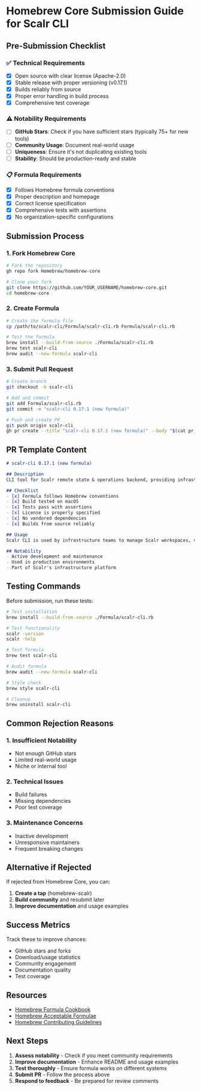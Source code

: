 # Homebrew Core Submission Guide for Scalr CLI

## Pre-Submission Checklist

### ✅ Technical Requirements
- [x] Open source with clear license (Apache-2.0)
- [x] Stable release with proper versioning (v0.17.1)
- [x] Builds reliably from source
- [x] Proper error handling in build process
- [x] Comprehensive test coverage

### ⚠️ Notability Requirements
- [ ] **GitHub Stars**: Check if you have sufficient stars (typically 75+ for new tools)
- [ ] **Community Usage**: Document real-world usage
- [ ] **Uniqueness**: Ensure it's not duplicating existing tools
- [ ] **Stability**: Should be production-ready and stable

### 📋 Formula Requirements
- [x] Follows Homebrew formula conventions
- [x] Proper description and homepage
- [x] Correct license specification
- [x] Comprehensive tests with assertions
- [x] No organization-specific configurations

## Submission Process

### 1. Fork Homebrew Core
```bash
# Fork the repository
gh repo fork Homebrew/homebrew-core

# Clone your fork
git clone https://github.com/YOUR_USERNAME/homebrew-core.git
cd homebrew-core
```

### 2. Create Formula
```bash
# Create the formula file
cp /path/to/scalr-cli/Formula/scalr-cli.rb Formula/scalr-cli.rb

# Test the formula
brew install --build-from-source ./Formula/scalr-cli.rb
brew test scalr-cli
brew audit --new-formula scalr-cli
```

### 3. Submit Pull Request
```bash
# Create branch
git checkout -b scalr-cli

# Add and commit
git add Formula/scalr-cli.rb
git commit -m "scalr-cli 0.17.1 (new formula)"

# Push and create PR
git push origin scalr-cli
gh pr create --title "scalr-cli 0.17.1 (new formula)" --body "$(cat pr_template.md)"
```

## PR Template Content

```markdown
# scalr-cli 0.17.1 (new formula)

## Description
CLI tool for Scalr remote state & operations backend, providing infrastructure management capabilities.

## Checklist
- [x] Formula follows Homebrew conventions
- [x] Build tested on macOS
- [x] Tests pass with assertions
- [x] License is properly specified
- [x] No vendored dependencies
- [x] Builds from source reliably

## Usage
Scalr CLI is used by infrastructure teams to manage Scalr workspaces, variables, and operations.

## Notability
- Active development and maintenance
- Used in production environments
- Part of Scalr's infrastructure platform
```

## Testing Commands

Before submission, run these tests:

```bash
# Test installation
brew install --build-from-source ./Formula/scalr-cli.rb

# Test functionality
scalr -version
scalr -help

# Test formula
brew test scalr-cli

# Audit formula
brew audit --new-formula scalr-cli

# Style check
brew style scalr-cli

# Cleanup
brew uninstall scalr-cli
```

## Common Rejection Reasons

### 1. **Insufficient Notability**
- Not enough GitHub stars
- Limited real-world usage
- Niche or internal tool

### 2. **Technical Issues**
- Build failures
- Missing dependencies
- Poor test coverage

### 3. **Maintenance Concerns**
- Inactive development
- Unresponsive maintainers
- Frequent breaking changes

## Alternative if Rejected

If rejected from Homebrew Core, you can:

1. **Create a tap** (homebrew-scalr)
2. **Build community** and resubmit later
3. **Improve documentation** and usage examples

## Success Metrics

Track these to improve chances:
- GitHub stars and forks
- Download/usage statistics
- Community engagement
- Documentation quality
- Test coverage

## Resources

- [Homebrew Formula Cookbook](https://docs.brew.sh/Formula-Cookbook)
- [Homebrew Acceptable Formulae](https://docs.brew.sh/Acceptable-Formulae)
- [Homebrew Contributing Guidelines](https://docs.brew.sh/How-To-Open-a-Homebrew-Pull-Request)

## Next Steps

1. **Assess notability** - Check if you meet community requirements
2. **Improve documentation** - Enhance README and usage examples
3. **Test thoroughly** - Ensure formula works on different systems
4. **Submit PR** - Follow the process above
5. **Respond to feedback** - Be prepared for review comments 